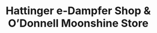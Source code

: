 ---
title: "Hattinger e-Dampfer Shop & O’Donnell Moonshine Store"
url: /hattingen/hattinger-e-dampfer-shop-und-odonnell-moonshine-store/
shop: E-Zigaretten
---